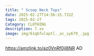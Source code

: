 ```yaml
---
title: " Scoop Neck Tops"
date: 2025-02-27T14:56:15.732Z
tags: 2025-02-27
Category: CLOTHING
description: 7.xx
image: img/61qbfulaptl._ac_sy679_.jpg
---
```

https://amzlink.to/az0VnRf0jl8NR
AD